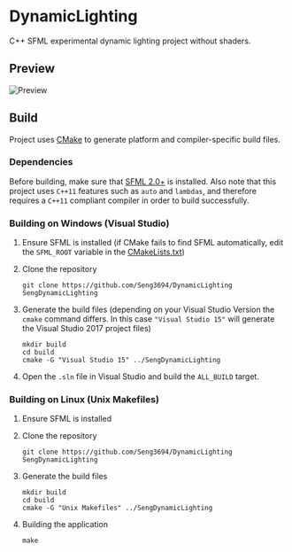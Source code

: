 # DynamicLighting

C++ SFML experimental dynamic lighting project without shaders.

## Preview ##
![Preview][1]

## Build ##
Project uses [CMake][2] to generate platform and compiler-specific build files.

### Dependencies ###
Before building, make sure that [SFML 2.0+][3] is installed. Also note that this project uses `C++11` features such as `auto` and `lambdas`, and therefore requires a `C++11` compliant compiler in order to build successfully.

### Building on Windows (Visual Studio) ###
1. Ensure SFML is installed (if CMake fails to find SFML automatically, edit the `SFML_ROOT` variable in the [CMakeLists.txt][4])

2. Clone the repository
    ```
    git clone https://github.com/Seng3694/DynamicLighting SengDynamicLighting
    ```

3. Generate the build files (depending on your Visual Studio Version the `cmake` command differs. In this case `"Visual Studio 15"` will generate the Visual Studio 2017 project files)
    ```
    mkdir build
    cd build
    cmake -G "Visual Studio 15" ../SengDynamicLighting
    ```

4. Open the `.sln` file in Visual Studio and build the `ALL_BUILD` target.

### Building on Linux (Unix Makefiles) ###
1. Ensure SFML is installed

2. Clone the repository
    ```
    git clone https://github.com/Seng3694/DynamicLighting SengDynamicLighting
    ```

3. Generate the build files
    ```
    mkdir build
    cd build
    cmake -G "Unix Makefiles" ../SengDynamicLighting
    ```

4. Building the application
    ```
    make
    ```

[1]: https://cdn.discordapp.com/attachments/425728769236664350/426402375188611077/dynamic_lighting_preview.gif
[2]: http://www.cmake.org/
[3]: http://www.sfml-dev.org/
[4]: https://github.com/Seng3694/DynamicLighting/blob/master/CMakeLists.txt